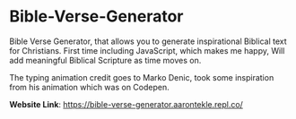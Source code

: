 # Bible-Verse-Generator
Bible Verse Generator, that allows you to generate inspirational Biblical text for Christians. First time including JavaScript, which makes me happy, Will add meaningful Biblical Scripture as time moves on.

The typing animation credit goes to Marko Denic, took some inspiration from his animation which was on Codepen.

**Website Link**: https://bible-verse-generator.aarontekle.repl.co/
